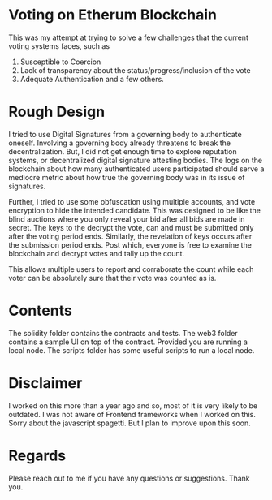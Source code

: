 # Voting on Etherum Blockchain

This was my attempt at trying to solve a few challenges that the current voting systems faces, such as
1. Susceptible to Coercion
2. Lack of transparency about the status/progress/inclusion of the vote
3. Adequate Authentication
and a few others.

# Rough Design
I tried to use Digital Signatures from a governing body to authenticate oneself. Involving a governing body already threatens to break the decentralization. But, I did not get enough time to explore reputation systems, or decentralized digital signature attesting bodies. The logs on the blockchain about how many authenticated users participated should serve a mediocre metric about how true the governing body was in its issue of signatures.

Further, I tried to use some obfuscation using multiple accounts, and vote encryption to hide the intended candidate. This was designed to be like the blind auctions where you only reveal your bid after all bids are made in secret. The keys to the decrypt the vote, can and must be submitted only after the voting period ends. Similarly, the revelation of keys occurs after the submission period ends. Post which, everyone is free to examine the blockchain and decrypt votes and tally up the count. 

This allows multiple users to report and corraborate the count while each voter can be absolutely sure that their vote was counted as is.

# Contents
The solidity folder contains the contracts and tests.
The web3 folder contains a sample UI on top of the contract. Provided you are running a local node.
The scripts folder has some useful scripts to run a local node.

# Disclaimer
I worked on this more than a year ago and so, most of it is very likely to be outdated. I was not aware of Frontend frameworks when I worked on this. Sorry about the javascript spagetti. But I plan to improve upon this soon.

# Regards
Please reach out to me if you have any questions or suggestions.
Thank you.